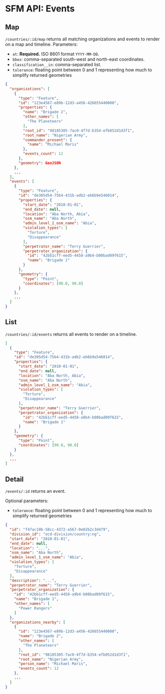 # SFM API: Events

## Map

`/countries/:id/map` returns all matching organizations and events to render on a map and timeline. Parameters:

* `at`: **Required.** ISO 8601 format `YYYY-MM-DD`.
* `bbox`: comma-separated south-west and north-east coordinates.
* `classification__in`: comma-separated list.
* `tolerance`: floating point between 0 and 1 representing how much to simplify returned geometries

```json
{
  "organizations": [
    {
      "type": "Feature",
      "id": "123e4567-e89b-12d3-a456-426655440000",
      "properties": {
        "name": "Brigade 2",
        "other_names": [
          "The Planeteers"
        ],
        "root_id": "98185305-7ac0-4f7d-b354-efb052d1d3f1",
        "root_name": "Nigerian Army",
        "commander_present": {
          "name": "Michael Maris"
        },
        "events_count": 12
      },
      "geometry": GeoJSON
    },
    ...
  ],
  "events": [
    {
      "type": "Feature",
      "id": "de305d54-75b4-431b-adb2-eb6b9e546014",
      "properties": {
        "start_date": "2010-01-01",
        "end_date": null,
        "location": "Aba North, Abia",
        "osm_name": "Aba North",
        "admin_level_1_osm_name": "Abia",
        "violation_types": [
          "Torture",
          "Disappearance"
        ],
        "perpetrator_name": "Terry Guerrier",
        "perpetrator_organization": {
          "id": "42bb1cff-eed5-4458-a9b4-b00bad09f615",
          "name": "Brigade 1"
        }
      },
      "geometry": {
        "type": "Point",
        "coordinates": [90.0, 90.0]
      }
    },
    ...
  ]
}
```

## List

`/countries/:id/events` returns all events to render on a timeline.

```json
[
  {
    "type": "Feature",
    "id": "de305d54-75b4-431b-adb2-eb6b9e546014",
    "properties": {
      "start_date": "2010-01-01",
      "end_date": null,
      "location": "Aba North, Abia",
      "osm_name": "Aba North",
      "admin_level_1_osm_name": "Abia",
      "violation_types": [
        "Torture",
        "Disappearance"
      ],
      "perpetrator_name": "Terry Guerrier",
      "perpetrator_organization": {
        "id": "42bb1cff-eed5-4458-a9b4-b00bad09f615",
        "name": "Brigade 1"
      }
    },
    "geometry": {
      "type": "Point",
      "coordinates": [90.0, 90.0]
    }
  },
  ...
]
```

## Detail

`/events/:id` returns an event.

Optional parameters:

* `tolerance`: floating point between 0 and 1 representing how much to simplify returned geometries

```json
{
  "id": "f47ac10b-58cc-4372-a567-0e02b2c3d479",
  "division_id": "ocd-division/country:ng",
  "start_date": "2010-01-01",
  "end_date": null,
  "location": "...",
  "osm_name": "Aba North",
  "admin_level_1_osm_name": "Abia",
  "violation_types": [
    "Torture",
    "Disappearance"
  ],
  "description": "...",
  "perpetrator_name": "Terry Guerrier",
  "perpetrator_organization": {
    "id": "42bb1cff-eed5-4458-a9b4-b00bad09f615",
    "name": "Brigade 1",
    "other_names": [
      "Power Rangers"
    ]
  },
  "organizations_nearby": [
    {
      "id": "123e4567-e89b-12d3-a456-426655440000",
      "name": "Brigade 2",
      "other_names": [
        "The Planeteers"
      ],
      "root_id": "98185305-7ac0-4f7d-b354-efb052d1d3f1",
      "root_name": "Nigerian Army",
      "person_name": "Michael Maris",
      "events_count": 12
    },
    ...
  ]
}
```
